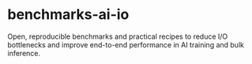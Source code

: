 # benchmarks-ai-io
Open, reproducible benchmarks and practical recipes to reduce I/O bottlenecks and improve end-to-end performance in AI training and bulk inference.
